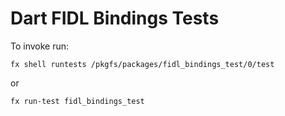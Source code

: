 # Dart FIDL Bindings Tests

To invoke run:
```
fx shell runtests /pkgfs/packages/fidl_bindings_test/0/test
```
or
```
fx run-test fidl_bindings_test
```
